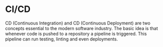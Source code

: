 # CI/CD

CD (Continuous Integration) and CD (Continuous Deployment) are two concepts
essential to the modern software industry. The basic idea is that whenever code
is pushed to a repository a pipeline is triggered. This pipeline can run
testing, linting and even deployments.

